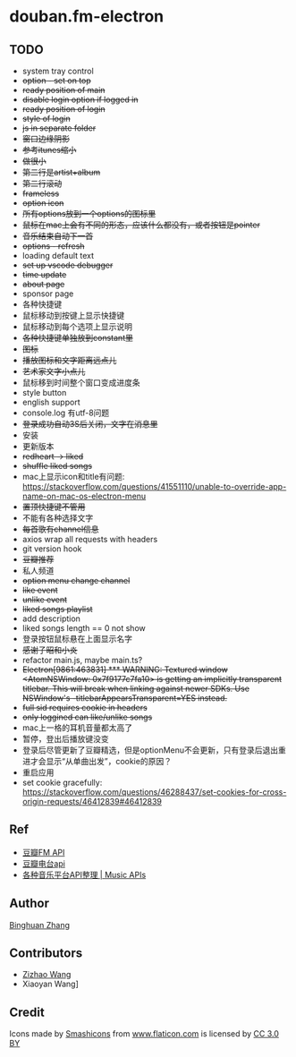 # douban.fm-electron

## TODO
- system tray control
- ~~option - set on top~~
- ~~ready position of main~~
- ~~disable login option if logged in~~
- ~~ready position of login~~
- ~~style of login~~
- ~~js in separate folder~~
- ~~窗口边缘阴影~~
- ~~参考itunes缩小~~
- ~~做很小~~
- ~~第二行是artist+album~~
- ~~第二行滚动~~
- ~~frameless~~
- ~~option icon~~
- ~~所有options放到一个options的图标里~~
- ~~鼠标在mac上会有不同的形态，应该什么都没有，或者按钮是pointer~~
- ~~音乐结束自动下一首~~
- ~~options - refresh~~
- loading default text
- ~~set up vscode debugger~~
- ~~time update~~
- ~~about page~~
- sponsor page
- 各种快捷键
- 鼠标移动到按键上显示快捷键
- 鼠标移动到每个选项上显示说明
- ~~各种快捷键单独放到constant里~~
- ~~图标~~
- ~~播放图标和文字距离远点儿~~
- ~~艺术家文字小点儿~~
- 鼠标移到时间整个窗口变成进度条
- style button
- english support
- console.log 有utf-8问题
- ~~登录成功自动3S后关闭，文字在消息里~~
- 安装
- 更新版本
- ~~redheart -> liked~~
- ~~shuffle liked songs~~
- mac上显示icon和title有问题: https://stackoverflow.com/questions/41551110/unable-to-override-app-name-on-mac-os-electron-menu
- ~~置顶快捷键不管用~~
- 不能有各种选择文字
- ~~每首歌有channel信息~~
- axios wrap all requests with headers
- git version hook
- ~~豆瓣推荐~~
- 私人频道
- ~~option menu change channel~~
- ~~like event~~
- ~~unlike event~~
- ~~liked songs playlist~~
- add description
- liked songs length == 0 not show
- 登录按钮鼠标悬在上面显示名字
- ~~感谢子昭和小炎~~
- refactor main.js, maybe main.ts?
- ~~Electron\[9861:463831\] *** WARNING: Textured window <AtomNSWindow: 0x7f9177c7fa10> is getting an implicitly transparent titlebar. This will break when linking against newer SDKs. Use NSWindow's -titlebarAppearsTransparent=YES instead.~~
- ~~full sid requires cookie in headers~~
- ~~only loggined can like/unlike songs~~
- mac上一格的耳机音量都太高了
- 暂停，登出后播放键没变
- 登录后尽管更新了豆瓣精选，但是optionMenu不会更新，只有登录后退出重进才会显示“从单曲出发”，cookie的原因？
- 重启应用
- set cookie gracefully: https://stackoverflow.com/questions/46288437/set-cookies-for-cross-origin-requests/46412839#46412839

## Ref
- [豆瓣FM API](https://github.com/zonyitoo/doubanfm-qt/wiki/%E8%B1%86%E7%93%A3FM-API)
- [豆瓣电台api](https://blog.csdn.net/hello2me/article/details/42078317)
- [各种音乐平台API整理 | Music APIs](https://www.fangr.cc/2018/01/22/music-apis-md.html#%E8%B1%86%E7%93%A3FM)

## Author
[Binghuan Zhang](https://github.com/estepona)

## Contributors
- [Zizhao Wang](https://github.com/MikuZZZ)
- Xiaoyan Wang]

## Credit
<div>Icons made by <a href="https://www.flaticon.com/authors/smashicons" title="Smashicons">Smashicons</a> from <a href="https://www.flaticon.com/"                 title="Flaticon">www.flaticon.com</a> is licensed by <a href="http://creativecommons.org/licenses/by/3.0/"                 title="Creative Commons BY 3.0" target="_blank">CC 3.0 BY</a></div>
